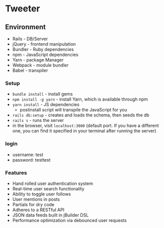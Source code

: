 # Tweeter

## Environment
- Rails - DB/Server
- jQuery - frontend manipulation
- Bundler - Ruby dependencies
- npm - JavaScript dependencies
- Yarn - package Manager
- Webpack - module bundler
- Babel - transpiler

### Setup 
- `bundle install` - install gems
- `npm install -g yarn` - install Yarn, which is available through npm
- `yarn install` - JS dependencies
    - postinstall script will transpile the JavaScript for you
- `rails db:setup` - creates and loads the schema, then seeds the db
- `rails s` - runs the server
- in the browser, visit `localhost:3000` (default port. If you have a different one, you can find it specified in your terminal after running the server)

### login
- username: test
- password: testtest 

### Features
- Hand rolled user authentication system
- Real-time user search functionality
- Ability to toggle user follows
- User mentions in posts
- Partials for dry code 
- Adheres to a RESTful API
- JSON data feeds built in jBuilder DSL
- Performance optimization via debounced user requests